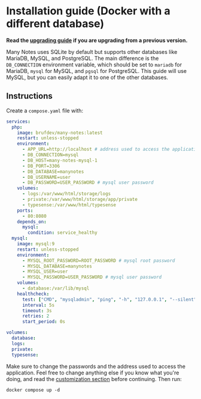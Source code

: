 # Installation guide (Docker with a different database)

**Read the [upgrading guide](../../UPGRADING.md) if you are upgrading from a previous version.**

Many Notes uses SQLite by default but supports other databases like MariaDB, MySQL, and PostgreSQL. The main difference is the `DB_CONNECTION` environment variable, which should be set to `mariadb` for MariaDB, `mysql` for MySQL, and `pgsql` for PostgreSQL. This guide will use MySQL, but you can easily adapt it to one of the other databases.

## Instructions

Create a `compose.yaml` file with:

```yaml
services:
  php:
    image: brufdev/many-notes:latest
    restart: unless-stopped
    environment:
      - APP_URL=http://localhost # address used to access the application
      - DB_CONNECTION=mysql
      - DB_HOST=many-notes-mysql-1
      - DB_PORT=3306
      - DB_DATABASE=manynotes
      - DB_USERNAME=user
      - DB_PASSWORD=USER_PASSWORD # mysql user password
    volumes:
      - logs:/var/www/html/storage/logs
      - private:/var/www/html/storage/app/private
      - typesense:/var/www/html/typesense
    ports:
      - 80:8080
    depends_on:
      mysql:
        condition: service_healthy
  mysql:
    image: mysql:9
    restart: unless-stopped
    environment:
      - MYSQL_ROOT_PASSWORD=ROOT_PASSWORD # mysql root password
      - MYSQL_DATABASE=manynotes
      - MYSQL_USER=user
      - MYSQL_PASSWORD=USER_PASSWORD # mysql user password
    volumes:
      - database:/var/lib/mysql
    healthcheck:
      test: ["CMD", "mysqladmin", "ping", "-h", "127.0.0.1", "--silent"]
      interval: 5s
      timeout: 3s
      retries: 2
      start_period: 0s

volumes:
  database:
  logs:
  private:
  typesense:
```

Make sure to change the passwords and the address used to access the application. Feel free to change anything else if you know what you're doing, and read the [customization section](../../README.md#customization) before continuing. Then run:

```shell
docker compose up -d
```
